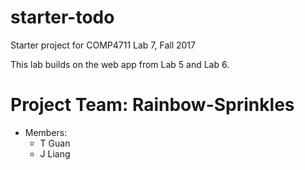 # starter-todo
Starter project for COMP4711 Lab 7, Fall 2017

This lab builds on the web app from Lab 5 and Lab 6.

# Project Team: Rainbow-Sprinkles
 - Members:
   - T Guan
   - J Liang
